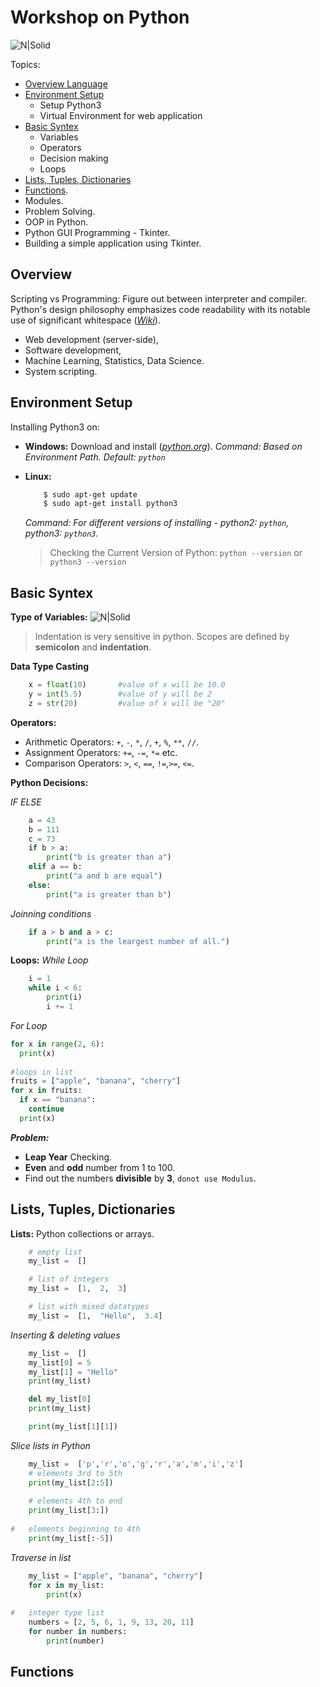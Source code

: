 
# Workshop on Python 

![N|Solid](https://i.imgur.com/O87SYPi.png)

Topics:
- [Overview Language](#overview)
- [Environment Setup](#environment-setup)
    - Setup Python3
    - Virtual Environment for web application
- [Basic Syntex](#basic-syntex)
    - Variables
    - Operators
    - Decision making
    - Loops
- [Lists, Tuples, Dictionaries](#lists-tuples-dictionaries)
- [Functions](#functions).
- Modules.
- Problem Solving.
- OOP in Python.
- Python GUI Programming - Tkinter.
- Building a simple application using Tkinter.


## Overview
Scripting vs Programming: Figure out between interpreter and compiler. 
Python's design philosophy emphasizes code readability with its notable use of significant whitespace (*[Wiki](https://en.wikipedia.org/wiki/Python_(programming_language))*).
- Web development (server-side),
- Software development,
- Machine Learning, Statistics, Data Science.
- System scripting.

## Environment Setup

Installing Python3 on:
- **Windows:** Download and install (*[python.org](https://www.python.org/downloads/)*).
    *Command: Based on Environment Path. Default: `python`*
- **Linux:** 
    ```bash 
        $ sudo apt-get update
        $ sudo apt-get install python3
    ```
    *Command: For different versions of installing - python2: `python`, python3: `python3`.*

    >Checking the Current Version of Python: `python --version` or `python3 --version`

## Basic Syntex

**Type of Variables:**
     ![N|Solid](https://i.imgur.com/LO2H6ST.png)

>Indentation is very sensitive in python. Scopes are defined by **semicolon** and **indentation**.    

**Data Type Casting**
```python
    x = float(10)       #value of x will be 10.0
    y = int(5.5)        #value of y will be 2
    z = str(20)         #value of x will be "20"
```

**Operators:**
- Arithmetic Operators: `+`, `-`, `*`, `/`, `+`, `%`, `**`, `//`.
- Assignment Operators: `+=`, `-=`, `*=` etc.
- Comparison Operators: `>`, `<`, `==`, `!=`,`>=`, `<=`.

**Python Decisions:**

*IF ELSE*
```python
    a = 43
    b = 111
    c = 73
    if b > a:
        print("b is greater than a")
    elif a == b:
        print("a and b are equal")
    else:
        print("a is greater than b")
```
*Joinning conditions*
```python
    if a > b and a > c:
        print("a is the leargest number of all.")
```
**Loops:**
*While Loop*
```python
    i = 1
    while i < 6:
        print(i)
        i += 1
```
*For Loop*
```python
for x in range(2, 6):
  print(x)
  
#loops in list
fruits = ["apple", "banana", "cherry"]
for x in fruits:
  if x == "banana":
    continue
  print(x)

```
***Problem:***
 
 - **Leap Year** Checking.
 - **Even** and **odd** number from 1 to 100.
 - Find out the numbers **divisible** by **3**, `donot use Modulus`.

## Lists, Tuples, Dictionaries
**Lists:** Python collections or arrays.

```python
	# empty list
	my_list =  []

	# list of integers
	my_list =  [1,  2,  3]

	# list with mixed datatypes
	my_list =  [1,  "Hello",  3.4]
```
*Inserting & deleting values*
```python
	my_list =  []
	my_list[0] = 5
	my_list[1] = "Hello"
	print(my_list)

	del my_list[0]
	print(my_list)

	print(my_list[1][1])
```
*Slice lists in Python*
```python
	my_list =  ['p','r','o','g','r','a','m','i','z']
	# elements 3rd to 5th
	print(my_list[2:5])
	
	# elements 4th to end
	print(my_list[3:])
	
#	elements beginning to 4th
	print(my_list[:-5])
```

*Traverse in list*
```python
	my_list = ["apple", "banana", "cherry"] 
	for x in my_list:
		print(x)
		
#	integer type list	
	numbers = [2, 5, 6, 1, 9, 13, 20, 11]
	for number in numbers:
		print(number)
```
## Functions
